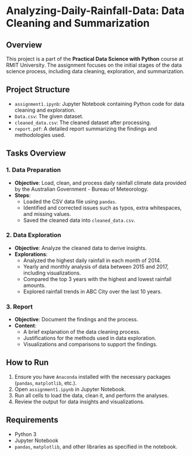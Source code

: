 # Analyzing-Daily-Rainfall-Data: Data Cleaning and Summarization

## Overview
This project is a part of the **Practical Data Science with Python** course at RMIT University. The assignment focuses on the initial stages of the data science process, including data cleaning, exploration, and summarization.

## Project Structure
- `assignment1.ipynb`: Jupyter Notebook containing Python code for data cleaning and exploration.
- `Data.csv`: The given dataset.
- `cleaned_data.csv`: The cleaned dataset after processing.
- `report.pdf`: A detailed report summarizing the findings and methodologies used.

## Tasks Overview

### 1. Data Preparation
- **Objective**: Load, clean, and process daily rainfall climate data provided by the Australian Government - Bureau of Meteorology.
- **Steps**:
  - Loaded the CSV data file using `pandas`.
  - Identified and corrected issues such as typos, extra whitespaces, and missing values.
  - Saved the cleaned data into `cleaned_data.csv`.

### 2. Data Exploration
- **Objective**: Analyze the cleaned data to derive insights.
- **Explorations**:
  - Analyzed the highest daily rainfall in each month of 2014.
  - Yearly and monthly analysis of data between 2015 and 2017, including visualizations.
  - Compared the top 3 years with the highest and lowest rainfall amounts.
  - Explored rainfall trends in ABC City over the last 10 years.

### 3. Report
- **Objective**: Document the findings and the process.
- **Content**:
  - A brief explanation of the data cleaning process.
  - Justifications for the methods used in data exploration.
  - Visualizations and comparisons to support the findings.
  
## How to Run
1. Ensure you have `Anaconda` installed with the necessary packages (`pandas`, `matplotlib`, etc.).
2. Open `assignment1.ipynb` in Jupyter Notebook.
3. Run all cells to load the data, clean it, and perform the analyses.
4. Review the output for data insights and visualizations.

## Requirements
- Python 3
- Jupyter Notebook
- `pandas`, `matplotlib`, and other libraries as specified in the notebook.


